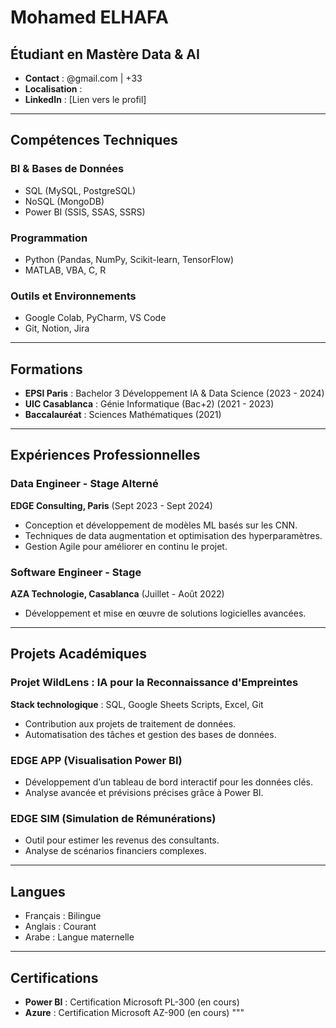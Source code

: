 # Mohamed ELHAFA
## Étudiant en Mastère Data & AI
- **Contact** : @gmail.com | +33 
- **Localisation** : 
- **LinkedIn** : [Lien vers le profil]

---

## Compétences Techniques
### BI & Bases de Données
- SQL (MySQL, PostgreSQL)
- NoSQL (MongoDB)
- Power BI (SSIS, SSAS, SSRS)

### Programmation
- Python (Pandas, NumPy, Scikit-learn, TensorFlow)
- MATLAB, VBA, C, R

### Outils et Environnements
- Google Colab, PyCharm, VS Code
- Git, Notion, Jira

---

## Formations
- **EPSI Paris** : Bachelor 3 Développement IA & Data Science (2023 - 2024)
- **UIC Casablanca** : Génie Informatique (Bac+2) (2021 - 2023)
- **Baccalauréat** : Sciences Mathématiques (2021)

---

## Expériences Professionnelles
### Data Engineer - Stage Alterné
**EDGE Consulting, Paris** (Sept 2023 - Sept 2024)
- Conception et développement de modèles ML basés sur les CNN.
- Techniques de data augmentation et optimisation des hyperparamètres.
- Gestion Agile pour améliorer en continu le projet.

### Software Engineer - Stage
**AZA Technologie, Casablanca** (Juillet - Août 2022)
- Développement et mise en œuvre de solutions logicielles avancées.

---

## Projets Académiques
### Projet WildLens : IA pour la Reconnaissance d'Empreintes
**Stack technologique** : SQL, Google Sheets Scripts, Excel, Git
- Contribution aux projets de traitement de données.
- Automatisation des tâches et gestion des bases de données.

### EDGE APP (Visualisation Power BI)
- Développement d’un tableau de bord interactif pour les données clés.
- Analyse avancée et prévisions précises grâce à Power BI.

### EDGE SIM (Simulation de Rémunérations)
- Outil pour estimer les revenus des consultants.
- Analyse de scénarios financiers complexes.

---

## Langues
- Français : Bilingue
- Anglais : Courant
- Arabe : Langue maternelle

---

## Certifications
- **Power BI** : Certification Microsoft PL-300 (en cours)
- **Azure** : Certification Microsoft AZ-900 (en cours)
"""

